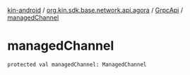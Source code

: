 [kin-android](../../index.md) / [org.kin.sdk.base.network.api.agora](../index.md) / [GrpcApi](index.md) / [managedChannel](./managed-channel.md)

# managedChannel

`protected val managedChannel: ManagedChannel`